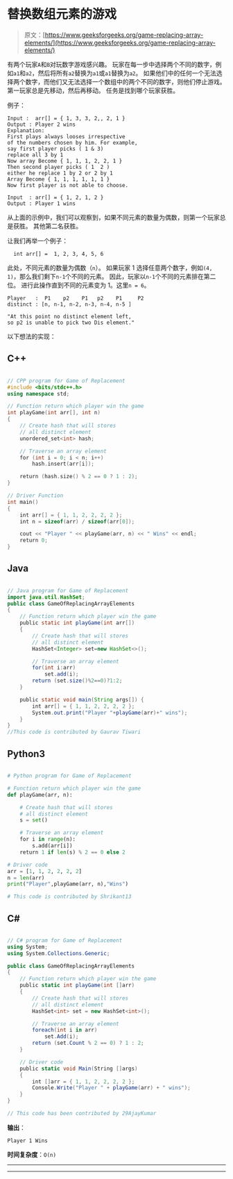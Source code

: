 # 替换数组元素的游戏

> 原文：[https://www.geeksforgeeks.org/game-replacing-array-elements/](https://www.geeksforgeeks.org/game-replacing-array-elements/)

有两个玩家`A`和`B`对玩数字游戏感兴趣。 玩家在每一步中选择两个不同的数字，例如`a1`和`a2`，然后将所有`a2`替换为`a1`或`a1`替换为`a2`。 如果他们中的任何一个无法选择两个数字，而他们又无法选择一个数组中的两个不同的数字，则他们停止游戏。 第一玩家总是先移动，然后再移动。 任务是找到哪个玩家获胜。

例子：

```
Input :  arr[] = { 1, 3, 3, 2,, 2, 1 }
Output : Player 2 wins
Explanation:
First plays always looses irrespective
of the numbers chosen by him. For example,
say first player picks ( 1 & 3) 
replace all 3 by 1  
Now array Become { 1, 1, 1, 2, 2, 1 }
Then second player picks ( 1  2 )
either he replace 1 by 2 or 2 by 1 
Array Become { 1, 1, 1, 1, 1, 1 }
Now first player is not able to choose.

Input  : arr[] = { 1, 2, 1, 2 }
Output : Player 1 wins

```

从上面的示例中，我们可以观察到，如果不同元素的数量为偶数，则第一个玩家总是获胜。 其他第二名获胜。

让我们再举一个例子：

```
  int arr[] =  1, 2, 3, 4, 5, 6 
```

此处，不同元素的数量为偶数（`n`）。 如果玩家 1 选择任意两个数字，例如`(4, 1)`，那么我们剩下`n-1`个不同的元素。 因此，玩家以`n-1`个不同的元素排在第二位。 进行此操作直到不同的元素变为 1。这里`n = 6`。

```
Player   :  P1    p2    P1   p2    P1     P2    
distinct : [n, n-1, n-2, n-3, n-4, n-5 ]  

"At this point no distinct element left, 
so p2 is unable to pick two Dis element."
```

以下想法的实现：

## C++

```cpp

// CPP program for Game of Replacement 
#include <bits/stdc++.h> 
using namespace std; 

// Function return which player win the game 
int playGame(int arr[], int n) 
{ 
    // Create hash that will stores 
    // all distinct element 
    unordered_set<int> hash; 

    // Traverse an array element 
    for (int i = 0; i < n; i++) 
        hash.insert(arr[i]); 

    return (hash.size() % 2 == 0 ? 1 : 2); 
} 

// Driver Function 
int main() 
{ 
    int arr[] = { 1, 1, 2, 2, 2, 2 }; 
    int n = sizeof(arr) / sizeof(arr[0]); 

    cout << "Player " << playGame(arr, n) << " Wins" << endl; 
    return 0; 
} 

```

## Java

```java

// Java program for Game of Replacement  
import java.util.HashSet; 
public class GameOfReplacingArrayElements  
{ 
    // Function return which player win the game  
    public static int playGame(int arr[]) 
    { 
        // Create hash that will stores  
        // all distinct element  
        HashSet<Integer> set=new HashSet<>(); 

        // Traverse an array element  
        for(int i:arr) 
            set.add(i); 
        return (set.size()%2==0)?1:2; 
    } 

    public static void main(String args[]) { 
        int arr[] = { 1, 1, 2, 2, 2, 2 };  
        System.out.print("Player "+playGame(arr)+" wins"); 
    } 
} 
//This code is contributed by Gaurav Tiwari 

```

## Python3

```py

# Python program for Game of Replacement  

# Function return which player win the game  
def playGame(arr, n): 

    # Create hash that will stores  
    # all distinct element  
    s = set() 

    # Traverse an array element  
    for i in range(n): 
        s.add(arr[i]) 
    return 1 if len(s) % 2 == 0 else 2

# Driver code 
arr = [1, 1, 2, 2, 2, 2] 
n = len(arr) 
print("Player",playGame(arr, n),"Wins") 

# This code is contributed by Shrikant13 

```

## C#

```cs

// C# program for Game of Replacement  
using System; 
using System.Collections.Generic; 

public class GameOfReplacingArrayElements  
{ 
    // Function return which player win the game  
    public static int playGame(int []arr) 
    { 
        // Create hash that will stores  
        // all distinct element  
        HashSet<int> set = new HashSet<int>(); 

        // Traverse an array element  
        foreach(int i in arr) 
            set.Add(i); 
        return (set.Count % 2 == 0) ? 1 : 2; 
    } 

    // Driver code 
    public static void Main(String []args) 
    { 
        int []arr = { 1, 1, 2, 2, 2, 2 };  
        Console.Write("Player " + playGame(arr) + " wins"); 
    } 
} 

// This code has been contributed by 29AjayKumar 

```

**输出**：

```
Player 1 Wins

```

**时间复杂度**：`O(n)`



* * *

* * *



